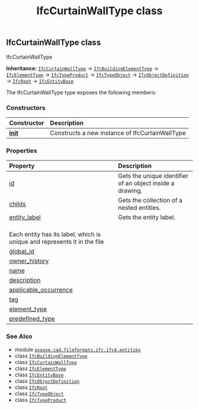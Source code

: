 ﻿---
title: IfcCurtainWallType class
second_title: Aspose.CAD for Python via .NET API References
description: 
type: docs
weight: 1600
url: /python-net/aspose.cad.fileformats.ifc.ifc4.entities/ifccurtainwalltype/
is_root: false
---

## IfcCurtainWallType class

IfcCurtainWallType



**Inheritance:** [`IfcCurtainWallType`](/cad/python-net/aspose.cad.fileformats.ifc.ifc4.entities/ifccurtainwalltype) → 
[`IfcBuildingElementType`](/cad/python-net/aspose.cad.fileformats.ifc.ifc4.entities/ifcbuildingelementtype) → 
[`IfcElementType`](/cad/python-net/aspose.cad.fileformats.ifc.ifc4.entities/ifcelementtype) → 
[`IfcTypeProduct`](/cad/python-net/aspose.cad.fileformats.ifc.ifc4.entities/ifctypeproduct) → 
[`IfcTypeObject`](/cad/python-net/aspose.cad.fileformats.ifc.ifc4.entities/ifctypeobject) → 
[`IfcObjectDefinition`](/cad/python-net/aspose.cad.fileformats.ifc.ifc4.entities/ifcobjectdefinition) → 
[`IfcRoot`](/cad/python-net/aspose.cad.fileformats.ifc.ifc4.entities/ifcroot) → 
[`IfcEntityBase`](/cad/python-net/aspose.cad.fileformats.ifc/ifcentitybase)



The IfcCurtainWallType type exposes the following members:

### Constructors
| Constructor | Description |
| :- | :- |
| [__init__](/cad/python-net/aspose.cad.fileformats.ifc.ifc4.entities/ifccurtainwalltype/__init__/#) | Constructs a new instance of IfcCurtainWallType |


### Properties
| Property | Description |
| :- | :- |
| [id](/cad/python-net/aspose.cad.fileformats.ifc.ifc4.entities/ifccurtainwalltype/id) | Gets the unique identifier of an object inside a drawing. |
| [childs](/cad/python-net/aspose.cad.fileformats.ifc.ifc4.entities/ifccurtainwalltype/childs) | Gets the collection of a nested entities. |
| [entity_label](/cad/python-net/aspose.cad.fileformats.ifc.ifc4.entities/ifccurtainwalltype/entity_label) | Gets the entity label.<br/>Each entity has its label, which is unique and represents it in the file |
| [global_id](/cad/python-net/aspose.cad.fileformats.ifc.ifc4.entities/ifccurtainwalltype/global_id) |  |
| [owner_history](/cad/python-net/aspose.cad.fileformats.ifc.ifc4.entities/ifccurtainwalltype/owner_history) |  |
| [name](/cad/python-net/aspose.cad.fileformats.ifc.ifc4.entities/ifccurtainwalltype/name) |  |
| [description](/cad/python-net/aspose.cad.fileformats.ifc.ifc4.entities/ifccurtainwalltype/description) |  |
| [applicable_occurrence](/cad/python-net/aspose.cad.fileformats.ifc.ifc4.entities/ifccurtainwalltype/applicable_occurrence) |  |
| [tag](/cad/python-net/aspose.cad.fileformats.ifc.ifc4.entities/ifccurtainwalltype/tag) |  |
| [element_type](/cad/python-net/aspose.cad.fileformats.ifc.ifc4.entities/ifccurtainwalltype/element_type) |  |
| [predefined_type](/cad/python-net/aspose.cad.fileformats.ifc.ifc4.entities/ifccurtainwalltype/predefined_type) |  |



### See Also
* module [`aspose.cad.fileformats.ifc.ifc4.entities`](..)
* class [`IfcBuildingElementType`](/cad/python-net/aspose.cad.fileformats.ifc.ifc4.entities/ifcbuildingelementtype)
* class [`IfcCurtainWallType`](/cad/python-net/aspose.cad.fileformats.ifc.ifc4.entities/ifccurtainwalltype)
* class [`IfcElementType`](/cad/python-net/aspose.cad.fileformats.ifc.ifc4.entities/ifcelementtype)
* class [`IfcEntityBase`](/cad/python-net/aspose.cad.fileformats.ifc/ifcentitybase)
* class [`IfcObjectDefinition`](/cad/python-net/aspose.cad.fileformats.ifc.ifc4.entities/ifcobjectdefinition)
* class [`IfcRoot`](/cad/python-net/aspose.cad.fileformats.ifc.ifc4.entities/ifcroot)
* class [`IfcTypeObject`](/cad/python-net/aspose.cad.fileformats.ifc.ifc4.entities/ifctypeobject)
* class [`IfcTypeProduct`](/cad/python-net/aspose.cad.fileformats.ifc.ifc4.entities/ifctypeproduct)
